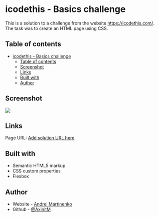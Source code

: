 # icodethis - Basics challenge

This is a solution to a challenge from the website https://icodethis.com/. 
The task was to create an HTML page using CSS.

## Table of contents


- [icodethis - Basics challenge](#icodethis---basics-challenge)
  - [Table of contents](#table-of-contents)
  - [Screenshot](#screenshot)
  - [Links](#links)
  - [Built with](#built-with)
  - [Author](#author)

## Screenshot

![](./images/screenshot.jpg)

## Links

Page URL: [Add solution URL here](https://your-solution-url.com)

## Built with

- Semantic HTML5 markup
- CSS custom properties
- Flexbox

## Author

- Website - [Andrei Martinenko](https://www.frontender.biz)
- Github - [@AxinitM](https://github.com/AxinitM)